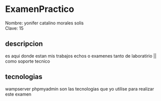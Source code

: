 # ExamenPractico
Nombre: yonifer catalino morales solis<br>
Clave: 15<br>
## descripcion
 es aqui donde estan mis trabajos echos o examenes tanto de laboratirio || como soporte tecnico
 ## tecnologias
 wampserver
 phpmyadmin
 son las tecnologias que yo utilise para realizar este  examen

